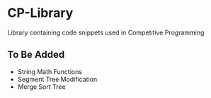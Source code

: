 # CP-Library

Library containing code snippets used in Competitive Programming

## To Be Added

- String Math Functions
- Segment Tree Modification
- Merge Sort Tree